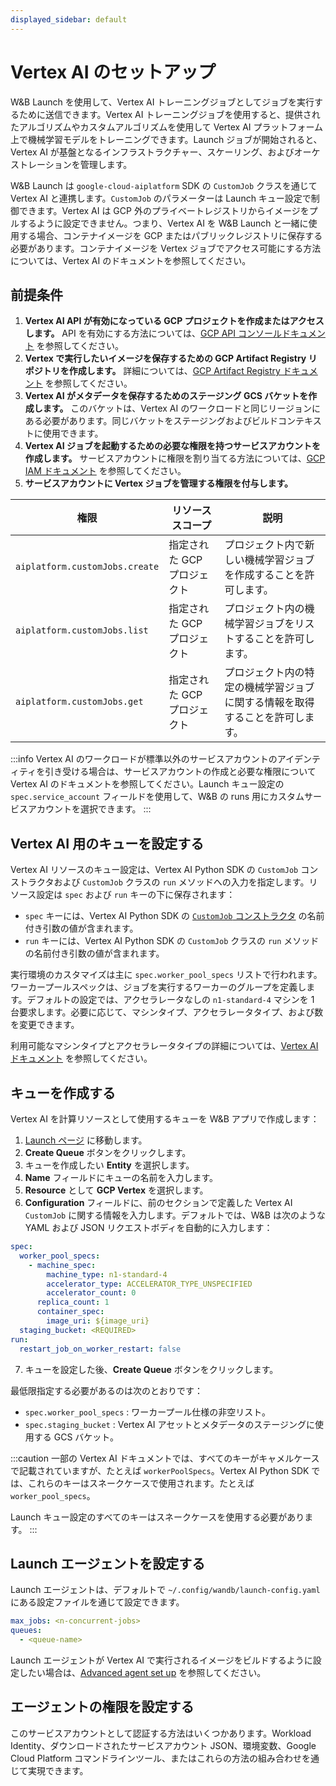 ```yaml
---
displayed_sidebar: default
---
```


# Vertex AI のセットアップ

W&B Launch を使用して、Vertex AI トレーニングジョブとしてジョブを実行するために送信できます。Vertex AI トレーニングジョブを使用すると、提供されたアルゴリズムやカスタムアルゴリズムを使用して Vertex AI プラットフォーム上で機械学習モデルをトレーニングできます。Launch ジョブが開始されると、Vertex AI が基盤となるインフラストラクチャー、スケーリング、およびオーケストレーションを管理します。

W&B Launch は `google-cloud-aiplatform` SDK の `CustomJob` クラスを通じて Vertex AI と連携します。`CustomJob` のパラメーターは Launch キュー設定で制御できます。Vertex AI は GCP 外のプライベートレジストリからイメージをプルするように設定できません。つまり、Vertex AI を W&B Launch と一緒に使用する場合、コンテナイメージを GCP またはパブリックレジストリに保存する必要があります。コンテナイメージを Vertex ジョブでアクセス可能にする方法については、Vertex AI のドキュメントを参照してください。

## 前提条件

1. **Vertex AI API が有効になっている GCP プロジェクトを作成またはアクセスします。** API を有効にする方法については、[GCP API コンソールドキュメント](https://support.google.com/googleapi/answer/6158841?hl=en) を参照してください。
2. **Vertex で実行したいイメージを保存するための GCP Artifact Registry リポジトリを作成します。** 詳細については、[GCP Artifact Registry ドキュメント](https://cloud.google.com/artifact-registry/docs/overview) を参照してください。
3. **Vertex AI がメタデータを保存するためのステージング GCS バケットを作成します。** このバケットは、Vertex AI のワークロードと同じリージョンにある必要があります。同じバケットをステージングおよびビルドコンテキストに使用できます。
4. **Vertex AI ジョブを起動するための必要な権限を持つサービスアカウントを作成します。** サービスアカウントに権限を割り当てる方法については、[GCP IAM ドキュメント](https://cloud.google.com/iam/docs/creating-managing-service-accounts) を参照してください。
5. **サービスアカウントに Vertex ジョブを管理する権限を付与します。**

| 権限                           | リソーススコープ        | 説明                                                                                      |
| ------------------------------ | --------------------- | ---------------------------------------------------------------------------------------- |
| `aiplatform.customJobs.create` | 指定された GCP プロジェクト | プロジェクト内で新しい機械学習ジョブを作成することを許可します。                         |
| `aiplatform.customJobs.list`   | 指定された GCP プロジェクト | プロジェクト内の機械学習ジョブをリストすることを許可します。                              |
| `aiplatform.customJobs.get`    | 指定された GCP プロジェクト | プロジェクト内の特定の機械学習ジョブに関する情報を取得することを許可します。             |

:::info
Vertex AI のワークロードが標準以外のサービスアカウントのアイデンティティを引き受ける場合は、サービスアカウントの作成と必要な権限について Vertex AI のドキュメントを参照してください。Launch キュー設定の `spec.service_account` フィールドを使用して、W&B の runs 用にカスタムサービスアカウントを選択できます。
:::

## Vertex AI 用のキューを設定する

Vertex AI リソースのキュー設定は、Vertex AI Python SDK の `CustomJob` コンストラクタおよび `CustomJob` クラスの `run` メソッドへの入力を指定します。リソース設定は `spec` および `run` キーの下に保存されます：

- `spec` キーには、Vertex AI Python SDK の [`CustomJob` コンストラクタ](https://cloud.google.com/ai-platform/training/docs/reference/rest/v1beta1/projects.locations.customJobs#CustomJob.FIELDS.spec) の名前付き引数の値が含まれます。
- `run` キーには、Vertex AI Python SDK の `CustomJob` クラスの `run` メソッドの名前付き引数の値が含まれます。

実行環境のカスタマイズは主に `spec.worker_pool_specs` リストで行われます。ワーカープールスペックは、ジョブを実行するワーカーのグループを定義します。デフォルトの設定では、アクセラレータなしの `n1-standard-4` マシンを 1 台要求します。必要に応じて、マシンタイプ、アクセラレータタイプ、および数を変更できます。

利用可能なマシンタイプとアクセラレータタイプの詳細については、[Vertex AI ドキュメント](https://cloud.google.com/vertex-ai/docs/reference/rest/v1/MachineSpec) を参照してください。

## キューを作成する

Vertex AI を計算リソースとして使用するキューを W&B アプリで作成します：

1. [Launch ページ](https://wandb.ai/launch) に移動します。
2. **Create Queue** ボタンをクリックします。
3. キューを作成したい **Entity** を選択します。
4. **Name** フィールドにキューの名前を入力します。
5. **Resource** として **GCP Vertex** を選択します。
6. **Configuration** フィールドに、前のセクションで定義した Vertex AI `CustomJob` に関する情報を入力します。デフォルトでは、W&B は次のような YAML および JSON リクエストボディを自動的に入力します：

```yaml
spec:
  worker_pool_specs:
    - machine_spec:
        machine_type: n1-standard-4
        accelerator_type: ACCELERATOR_TYPE_UNSPECIFIED
        accelerator_count: 0
      replica_count: 1
      container_spec:
        image_uri: ${image_uri}
  staging_bucket: <REQUIRED>
run:
  restart_job_on_worker_restart: false
```

7. キューを設定した後、**Create Queue** ボタンをクリックします。

最低限指定する必要があるのは次のとおりです：

- `spec.worker_pool_specs` : ワーカープール仕様の非空リスト。
- `spec.staging_bucket` : Vertex AI アセットとメタデータのステージングに使用する GCS バケット。

:::caution
一部の Vertex AI ドキュメントでは、すべてのキーがキャメルケースで記載されていますが、たとえば `workerPoolSpecs`。Vertex AI Python SDK では、これらのキーはスネークケースで使用されます。たとえば `worker_pool_specs`。

Launch キュー設定のすべてのキーはスネークケースを使用する必要があります。
:::

## Launch エージェントを設定する

Launch エージェントは、デフォルトで `~/.config/wandb/launch-config.yaml` にある設定ファイルを通じて設定できます。

```yaml
max_jobs: <n-concurrent-jobs>
queues:
  - <queue-name>
```

Launch エージェントが Vertex AI で実行されるイメージをビルドするように設定したい場合は、[Advanced agent set up](./setup-agent-advanced.md) を参照してください。

## エージェントの権限を設定する

このサービスアカウントとして認証する方法はいくつかあります。Workload Identity、ダウンロードされたサービスアカウント JSON、環境変数、Google Cloud Platform コマンドラインツール、またはこれらの方法の組み合わせを通じて実現できます。